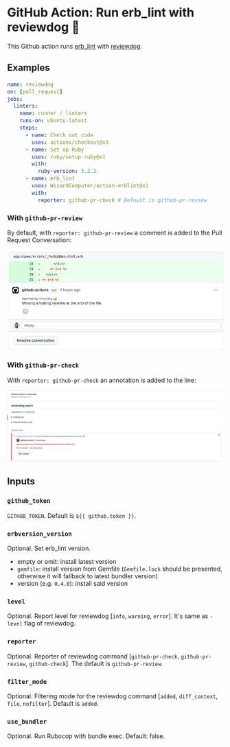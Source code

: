 # GitHub Action: Run erb_lint with reviewdog 🐶

This Github action runs [erb_lint](https://github.com/Shopify/erb-lint) with [reviewdog](https://github.com/reviewdog/reviewdog). 

## Examples

```yml
name: reviewdog
on: [pull_request]
jobs:
  linters:
    name: runner / linters
    runs-on: ubuntu-latest
    steps:
      - name: Check out code
        uses: actions/checkout@v3
      - name: Set up Ruby
        uses: ruby/setup-ruby@v1
        with:
          ruby-version: 3.2.2
      - name: erb_lint
        uses: WizardComputer/action-erblint@v1
        with:
          reporter: github-pr-check # Default is github-pr-review
```

### With `github-pr-review`

By default, with `reporter: github-pr-review` a comment is added to the Pull Request Conversation:

![Example comment made by the action, with github-pr-review](examples/pr_review.png)

### With `github-pr-check`

With `reporter: github-pr-check` an annotation is added to the line:

![Example comment made by the action, with github-pr-check](examples/pr_check.png)



## Inputs

### `github_token`

`GITHUB_TOKEN`. Default is `${{ github.token }}`.

### `erbversion_version`

Optional. Set erb_lint version. 
* empty or omit: install latest version
* `gemfile`: install version from Gemfile (`Gemfile.lock` should be presented, otherwise it will fallback to latest bundler version)
* version (e.g. `0.4.0`): install said version

### `level`

Optional. Report level for reviewdog [`info`, `warning`, `error`].
It's same as `-level` flag of reviewdog.

### `reporter`

Optional. Reporter of reviewdog command [`github-pr-check`, `github-pr-review`, `github-check`].
The default is `github-pr-review`.

### `filter_mode`

Optional. Filtering mode for the reviewdog command [`added`, `diff_context`, `file`, `nofilter`].
Default is `added`.

### `use_bundler`

Optional. Run Rubocop with bundle exec. Default: false.








